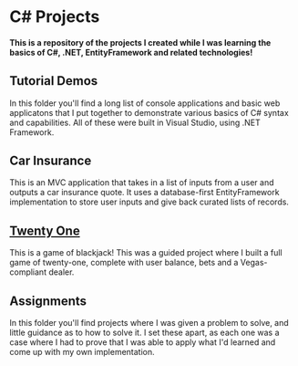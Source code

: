 # C# Projects

#### This is a repository of the projects I created while I was learning the basics of C#, .NET, EntityFramework and related technologies!

## Tutorial Demos

In this folder you'll find a long list of console applications and basic web applicatons that I put together to demonstrate various basics of C# syntax and capabilities. All of these were built in Visual Studio, using .NET Framework.

## Car Insurance

This is an MVC application that takes in a list of inputs from a user and outputs a car insurance quote. It uses a database-first EntityFramework implementation to store user inputs and give back curated lists of records.

## [Twenty One](https://github.com/MeisterKeen/Basic-CSharp-TechAcademy/tree/main/Guided%20Projects/TwentyOne)

This is a game of blackjack! This was a guided project where I built a full game of twenty-one, complete with user balance, bets and a Vegas-compliant dealer.

## Assignments

In this folder you'll find projects where I was given a problem to solve, and little guidance as to how to solve it. I set these apart, as each one was a case where I had to prove that I was able to apply what I'd learned and come up with my own implementation.
